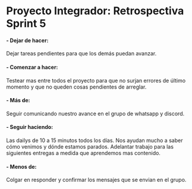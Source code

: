 # Proyecto Integrador: Retrospectiva Sprint 5

#### - Dejar de hacer:

Dejar tareas pendientes para que los demás puedan avanzar. 

#### - Comenzar a hacer:

Testear mas entre todos el proyecto para que no surjan errores de último momento y que no queden cosas pendientes de arreglar. 

#### - Más de: 

Seguir comunicando nuestro avance en el grupo de whatsapp y discord. 

#### - Seguir haciendo: 

Las dailys de 10 a 15 minutos todos los días. Nos ayudan mucho a saber cómo venimos y dónde estamos parados. Adelantar trabajo para las siguientes entregas a medida que aprendemos mas contenido. 

#### - Menos de:

Colgar en responder y confirmar los mensajes que se envian en el grupo.

